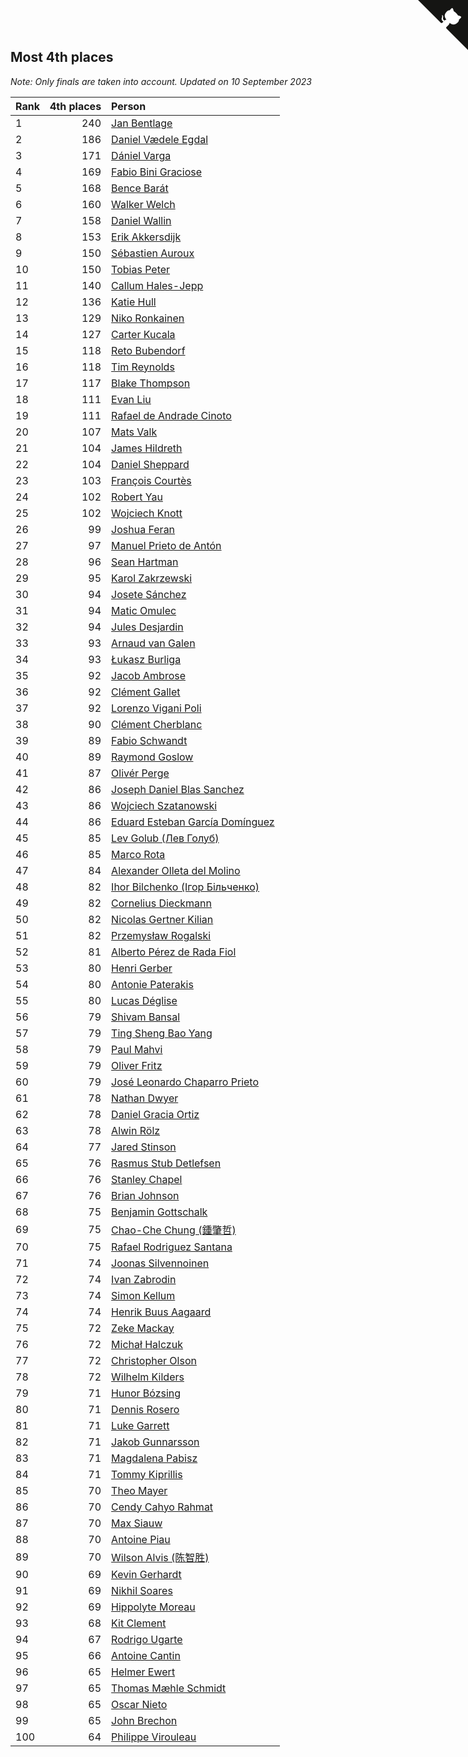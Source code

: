 ## Most 4th places

*Note: Only finals are taken into account.*
*Updated on 10 September 2023*

| Rank | 4th places | Person |
| :--- | ---: | :--- |
| 1 | 240 | [Jan Bentlage](https://www.worldcubeassociation.org/persons/2010BENT01) |
| 2 | 186 | [Daniel Vædele Egdal](https://www.worldcubeassociation.org/persons/2013EGDA01) |
| 3 | 171 | [Dániel Varga](https://www.worldcubeassociation.org/persons/2008VARG01) |
| 4 | 169 | [Fabio Bini Graciose](https://www.worldcubeassociation.org/persons/2010GRAC02) |
| 5 | 168 | [Bence Barát](https://www.worldcubeassociation.org/persons/2008BARA01) |
| 6 | 160 | [Walker Welch](https://www.worldcubeassociation.org/persons/2011WELC01) |
| 7 | 158 | [Daniel Wallin](https://www.worldcubeassociation.org/persons/2013WALL03) |
| 8 | 153 | [Erik Akkersdijk](https://www.worldcubeassociation.org/persons/2005AKKE01) |
| 9 | 150 | [Sébastien Auroux](https://www.worldcubeassociation.org/persons/2008AURO01) |
| 10 | 150 | [Tobias Peter](https://www.worldcubeassociation.org/persons/2014PETE03) |
| 11 | 140 | [Callum Hales-Jepp](https://www.worldcubeassociation.org/persons/2012HALE01) |
| 12 | 136 | [Katie Hull](https://www.worldcubeassociation.org/persons/2010HULL01) |
| 13 | 129 | [Niko Ronkainen](https://www.worldcubeassociation.org/persons/2010RONK01) |
| 14 | 127 | [Carter Kucala](https://www.worldcubeassociation.org/persons/2015KUCA01) |
| 15 | 118 | [Reto Bubendorf](https://www.worldcubeassociation.org/persons/2012BUBE01) |
| 16 | 118 | [Tim Reynolds](https://www.worldcubeassociation.org/persons/2005REYN01) |
| 17 | 117 | [Blake Thompson](https://www.worldcubeassociation.org/persons/2010THOM03) |
| 18 | 111 | [Evan Liu](https://www.worldcubeassociation.org/persons/2009LIUE01) |
| 19 | 111 | [Rafael de Andrade Cinoto](https://www.worldcubeassociation.org/persons/2007CINO01) |
| 20 | 107 | [Mats Valk](https://www.worldcubeassociation.org/persons/2007VALK01) |
| 21 | 104 | [James Hildreth](https://www.worldcubeassociation.org/persons/2009HILD01) |
| 22 | 104 | [Daniel Sheppard](https://www.worldcubeassociation.org/persons/2009SHEP01) |
| 23 | 103 | [François Courtès](https://www.worldcubeassociation.org/persons/2008COUR01) |
| 24 | 102 | [Robert Yau](https://www.worldcubeassociation.org/persons/2009YAUR01) |
| 25 | 102 | [Wojciech Knott](https://www.worldcubeassociation.org/persons/2011KNOT01) |
| 26 | 99 | [Joshua Feran](https://www.worldcubeassociation.org/persons/2011FERA01) |
| 27 | 97 | [Manuel Prieto de Antón](https://www.worldcubeassociation.org/persons/2015ANTO04) |
| 28 | 96 | [Sean Hartman](https://www.worldcubeassociation.org/persons/2016HART02) |
| 29 | 95 | [Karol Zakrzewski](https://www.worldcubeassociation.org/persons/2014ZAKR01) |
| 30 | 94 | [Josete Sánchez](https://www.worldcubeassociation.org/persons/2015SANC18) |
| 31 | 94 | [Matic Omulec](https://www.worldcubeassociation.org/persons/2010OMUL02) |
| 32 | 94 | [Jules Desjardin](https://www.worldcubeassociation.org/persons/2010DESJ01) |
| 33 | 93 | [Arnaud van Galen](https://www.worldcubeassociation.org/persons/2006GALE01) |
| 34 | 93 | [Łukasz Burliga](https://www.worldcubeassociation.org/persons/2013BURL01) |
| 35 | 92 | [Jacob Ambrose](https://www.worldcubeassociation.org/persons/2010AMBR01) |
| 36 | 92 | [Clément Gallet](https://www.worldcubeassociation.org/persons/2004GALL02) |
| 37 | 92 | [Lorenzo Vigani Poli](https://www.worldcubeassociation.org/persons/2007POLI01) |
| 38 | 90 | [Clément Cherblanc](https://www.worldcubeassociation.org/persons/2014CHER05) |
| 39 | 89 | [Fabio Schwandt](https://www.worldcubeassociation.org/persons/2014SCHW02) |
| 40 | 89 | [Raymond Goslow](https://www.worldcubeassociation.org/persons/2014GOSL01) |
| 41 | 87 | [Olivér Perge](https://www.worldcubeassociation.org/persons/2007PERG01) |
| 42 | 86 | [Joseph Daniel Blas Sanchez](https://www.worldcubeassociation.org/persons/2016SANC08) |
| 43 | 86 | [Wojciech Szatanowski](https://www.worldcubeassociation.org/persons/2011SZAT01) |
| 44 | 86 | [Eduard Esteban García Domínguez](https://www.worldcubeassociation.org/persons/2011EDUA01) |
| 45 | 85 | [Lev Golub (Лев Голуб)](https://www.worldcubeassociation.org/persons/2014HOLU01) |
| 46 | 85 | [Marco Rota](https://www.worldcubeassociation.org/persons/2009ROTA01) |
| 47 | 84 | [Alexander Olleta del Molino](https://www.worldcubeassociation.org/persons/2008OLLE01) |
| 48 | 82 | [Ihor Bilchenko (Ігор Більченко)](https://www.worldcubeassociation.org/persons/2011BILC01) |
| 49 | 82 | [Cornelius Dieckmann](https://www.worldcubeassociation.org/persons/2009DIEC01) |
| 50 | 82 | [Nicolas Gertner Kilian](https://www.worldcubeassociation.org/persons/2013GERT01) |
| 51 | 82 | [Przemysław Rogalski](https://www.worldcubeassociation.org/persons/2013ROGA02) |
| 52 | 81 | [Alberto Pérez de Rada Fiol](https://www.worldcubeassociation.org/persons/2011FIOL01) |
| 53 | 80 | [Henri Gerber](https://www.worldcubeassociation.org/persons/2014GERB01) |
| 54 | 80 | [Antonie Paterakis](https://www.worldcubeassociation.org/persons/2012PATE01) |
| 55 | 80 | [Lucas Déglise](https://www.worldcubeassociation.org/persons/2015DEGL01) |
| 56 | 79 | [Shivam Bansal](https://www.worldcubeassociation.org/persons/2011BANS02) |
| 57 | 79 | [Ting Sheng Bao Yang](https://www.worldcubeassociation.org/persons/2008BAOY01) |
| 58 | 79 | [Paul Mahvi](https://www.worldcubeassociation.org/persons/2012MAHV01) |
| 59 | 79 | [Oliver Fritz](https://www.worldcubeassociation.org/persons/2014FRIT02) |
| 60 | 79 | [José Leonardo Chaparro Prieto](https://www.worldcubeassociation.org/persons/2011CHAP01) |
| 61 | 78 | [Nathan Dwyer](https://www.worldcubeassociation.org/persons/2011DWYE02) |
| 62 | 78 | [Daniel Gracia Ortiz](https://www.worldcubeassociation.org/persons/2009ORTI01) |
| 63 | 78 | [Alwin Rölz](https://www.worldcubeassociation.org/persons/2016ROLZ01) |
| 64 | 77 | [Jared Stinson](https://www.worldcubeassociation.org/persons/2014STIN01) |
| 65 | 76 | [Rasmus Stub Detlefsen](https://www.worldcubeassociation.org/persons/2014DETL01) |
| 66 | 76 | [Stanley Chapel](https://www.worldcubeassociation.org/persons/2016CHAP04) |
| 67 | 76 | [Brian Johnson](https://www.worldcubeassociation.org/persons/2013JOHN10) |
| 68 | 75 | [Benjamin Gottschalk](https://www.worldcubeassociation.org/persons/2016GOTT01) |
| 69 | 75 | [Chao-Che Chung (鍾肇哲)](https://www.worldcubeassociation.org/persons/2012CHON03) |
| 70 | 75 | [Rafael Rodriguez Santana](https://www.worldcubeassociation.org/persons/2012SANT12) |
| 71 | 74 | [Joonas Silvennoinen](https://www.worldcubeassociation.org/persons/2016SILV07) |
| 72 | 74 | [Ivan Zabrodin](https://www.worldcubeassociation.org/persons/2012ZABR01) |
| 73 | 74 | [Simon Kellum](https://www.worldcubeassociation.org/persons/2016KELL12) |
| 74 | 74 | [Henrik Buus Aagaard](https://www.worldcubeassociation.org/persons/2006BUUS01) |
| 75 | 72 | [Zeke Mackay](https://www.worldcubeassociation.org/persons/2015MACK06) |
| 76 | 72 | [Michał Halczuk](https://www.worldcubeassociation.org/persons/2006HALC01) |
| 77 | 72 | [Christopher Olson](https://www.worldcubeassociation.org/persons/2009OLSO01) |
| 78 | 72 | [Wilhelm Kilders](https://www.worldcubeassociation.org/persons/2010KILD02) |
| 79 | 71 | [Hunor Bózsing](https://www.worldcubeassociation.org/persons/2009BOZS01) |
| 80 | 71 | [Dennis Rosero](https://www.worldcubeassociation.org/persons/2010ROSE03) |
| 81 | 71 | [Luke Garrett](https://www.worldcubeassociation.org/persons/2017GARR05) |
| 82 | 71 | [Jakob Gunnarsson](https://www.worldcubeassociation.org/persons/2015GUNN01) |
| 83 | 71 | [Magdalena Pabisz](https://www.worldcubeassociation.org/persons/2017PABI01) |
| 84 | 71 | [Tommy Kiprillis](https://www.worldcubeassociation.org/persons/2014KIPR01) |
| 85 | 70 | [Theo Mayer](https://www.worldcubeassociation.org/persons/2012MAYE01) |
| 86 | 70 | [Cendy Cahyo Rahmat](https://www.worldcubeassociation.org/persons/2010RAHM02) |
| 87 | 70 | [Max Siauw](https://www.worldcubeassociation.org/persons/2017SIAU02) |
| 88 | 70 | [Antoine Piau](https://www.worldcubeassociation.org/persons/2008PIAU01) |
| 89 | 70 | [Wilson Alvis (陈智胜)](https://www.worldcubeassociation.org/persons/2011ALVI01) |
| 90 | 69 | [Kevin Gerhardt](https://www.worldcubeassociation.org/persons/2013GERH01) |
| 91 | 69 | [Nikhil Soares](https://www.worldcubeassociation.org/persons/2015SOAR01) |
| 92 | 69 | [Hippolyte Moreau](https://www.worldcubeassociation.org/persons/2008MORE02) |
| 93 | 68 | [Kit Clement](https://www.worldcubeassociation.org/persons/2008CLEM01) |
| 94 | 67 | [Rodrigo Ugarte](https://www.worldcubeassociation.org/persons/2015UGAR01) |
| 95 | 66 | [Antoine Cantin](https://www.worldcubeassociation.org/persons/2010CANT02) |
| 96 | 65 | [Helmer Ewert](https://www.worldcubeassociation.org/persons/2015EWER01) |
| 97 | 65 | [Thomas Mæhle Schmidt](https://www.worldcubeassociation.org/persons/2013SCHM02) |
| 98 | 65 | [Oscar Nieto](https://www.worldcubeassociation.org/persons/2014NIET03) |
| 99 | 65 | [John Brechon](https://www.worldcubeassociation.org/persons/2010BREC01) |
| 100 | 64 | [Philippe Virouleau](https://www.worldcubeassociation.org/persons/2008VIRO01) |


<a href="https://github.com/JustinTimeCuber/wca_statistics" class="github-corner" aria-label="View source on Github"><svg width="80" height="80" viewBox="0 0 250 250" style="fill:#151513; color:#fff; position: absolute; top: 0; border: 0; right: 0;" aria-hidden="true"><path d="M0,0 L115,115 L130,115 L142,142 L250,250 L250,0 Z"></path><path d="M128.3,109.0 C113.8,99.7 119.0,89.6 119.0,89.6 C122.0,82.7 120.5,78.6 120.5,78.6 C119.2,72.0 123.4,76.3 123.4,76.3 C127.3,80.9 125.5,87.3 125.5,87.3 C122.9,97.6 130.6,101.9 134.4,103.2" fill="currentColor" style="transform-origin: 130px 106px;" class="octo-arm"></path><path d="M115.0,115.0 C114.9,115.1 118.7,116.5 119.8,115.4 L133.7,101.6 C136.9,99.2 139.9,98.4 142.2,98.6 C133.8,88.0 127.5,74.4 143.8,58.0 C148.5,53.4 154.0,51.2 159.7,51.0 C160.3,49.4 163.2,43.6 171.4,40.1 C171.4,40.1 176.1,42.5 178.8,56.2 C183.1,58.6 187.2,61.8 190.9,65.4 C194.5,69.0 197.7,73.2 200.1,77.6 C213.8,80.2 216.3,84.9 216.3,84.9 C212.7,93.1 206.9,96.0 205.4,96.6 C205.1,102.4 203.0,107.8 198.3,112.5 C181.9,128.9 168.3,122.5 157.7,114.1 C157.9,116.9 156.7,120.9 152.7,124.9 L141.0,136.5 C139.8,137.7 141.6,141.9 141.8,141.8 Z" fill="currentColor" class="octo-body"></path></svg></a><style>.github-corner:hover .octo-arm{animation:octocat-wave 560ms ease-in-out}@keyframes octocat-wave{0%,100%{transform:rotate(0)}20%,60%{transform:rotate(-25deg)}40%,80%{transform:rotate(10deg)}}@media (max-width:500px){.github-corner:hover .octo-arm{animation:none}.github-corner .octo-arm{animation:octocat-wave 560ms ease-in-out}}</style>
